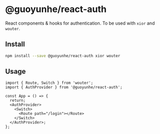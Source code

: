 # @guoyunhe/react-auth

React components & hooks for authentication. To be used with `xior` and `wouter`.

## Install

```bash
npm install --save @guoyunhe/react-auth xior wouter
```

## Usage

```tsx
import { Route, Switch } from 'wouter';
import { AuthProvider } from '@guoyunhe/react-auth';

const App = () => {
  return;
  <AuthProvider>
    <Switch>
      <Route path="/login"></Route>
    </Switch>
  </AuthProvider>;
};
```
